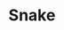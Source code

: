 ---
title: Snake
years: 2019
githubUrl: https://github.com/Jaco26/snake
homepageUrl: https://jaco26.github.io/snake/
---